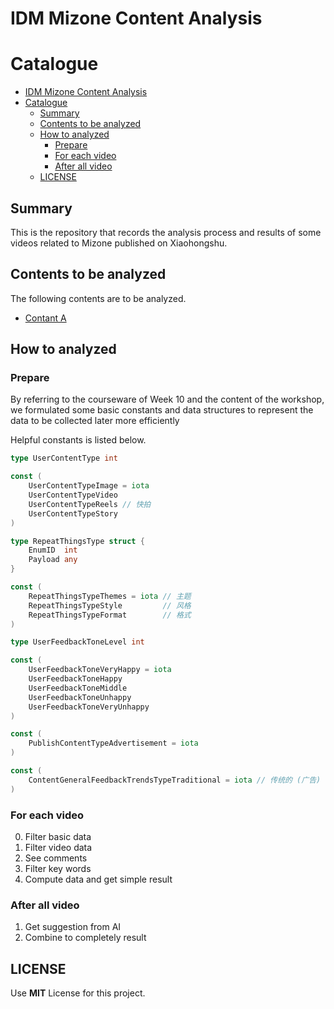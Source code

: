 # IDM Mizone Content Analysis





# Catalogue
- [IDM Mizone Content Analysis](#idm-mizone-content-analysis)
- [Catalogue](#catalogue)
  - [Summary](#summary)
  - [Contents to be analyzed](#contents-to-be-analyzed)
  - [How to analyzed](#how-to-analyzed)
    - [Prepare](#prepare)
    - [For each video](#for-each-video)
    - [After all video](#after-all-video)
  - [LICENSE](#license)





## Summary
This is the repository that records the analysis process and results of some videos related to Mizone published on Xiaohongshu.





## Contents to be analyzed
The following contents are to be analyzed.

- [Contant A](https://www.xiaohongshu.com/explore/67e52aed000000000e00565a)





## How to analyzed
### Prepare
By referring to the courseware of Week 10 and the content of the workshop, we formulated some basic constants and data structures to represent the data to be collected later more efficiently

Helpful constants is listed below.

```go
type UserContentType int

const (
	UserContentTypeImage = iota
	UserContentTypeVideo
	UserContentTypeReels // 快拍
	UserContentTypeStory
)

type RepeatThingsType struct {
	EnumID  int
	Payload any
}

const (
	RepeatThingsTypeThemes = iota // 主题
	RepeatThingsTypeStyle         // 风格
	RepeatThingsTypeFormat        // 格式
)

type UserFeedbackToneLevel int

const (
	UserFeedbackToneVeryHappy = iota
	UserFeedbackToneHappy
	UserFeedbackToneMiddle
	UserFeedbackToneUnhappy
	UserFeedbackToneVeryUnhappy
)

```

```go
const (
	PublishContentTypeAdvertisement = iota
)

const (
	ContentGeneralFeedbackTrendsTypeTraditional = iota // 传统的 (广告)
)
```



### For each video
0. Filter basic data
1. Filter video data
2. See comments
3. Filter key words
4. Compute data and get simple result



### After all video
1. Get suggestion from AI
2. Combine to completely result






## LICENSE
Use **MIT** License for this project.